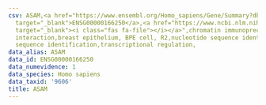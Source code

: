 ```yaml
---
csv: ASAM,<a href="https://www.ensembl.org/Homo_sapiens/Gene/Summary?db=core;g=ENSG00000166250"
  target="_blank">ENSG00000166250</a>,<a href="https://www.ncbi.nlm.nih.gov/pubmed/22863008"
  target="_blank"><i class="fas fa-file"></i></a>",chromatin immunoprecipitation assay,direct
  interaction,breast epithelium, BPE cell, R2,nucleotide sequence identification,nucleotide
  sequence identification,transcriptional regulation,
data_alias: ASAM
data_id: ENSG00000166250
data_numevidence: 1
data_species: Homo sapiens
data_taxid: '9606'
title: ASAM
---
```

